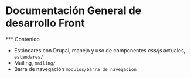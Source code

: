 # Documentación General de desarrollo Front

*** Contenido
* Estándares con Drupal, manejo y uso de componentes *css/js* actuales, `estandares/`
* Mailing, `mailing/`
* Barra de navegación `modulos/barra_de_navegacion`
